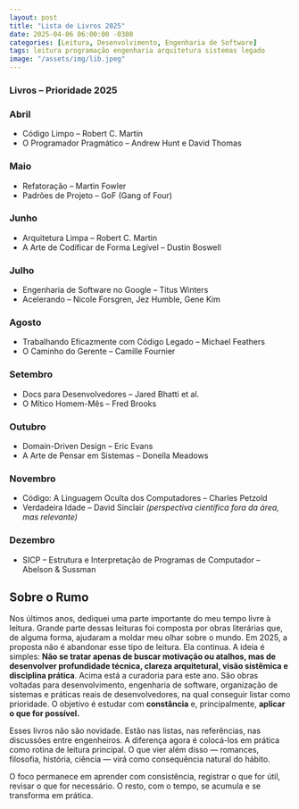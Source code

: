 ```yaml
---
layout: post
title: "Lista de Livros 2025"
date: 2025-04-06 06:00:00 -0300
categories: [Leitura, Desenvolvimento, Engenharia de Software]
tags: leitura programação engenharia arquitetura sistemas legado
image: "/assets/img/lib.jpeg"
---
```


### Livros – Prioridade 2025

### Abril
- Código Limpo – Robert C. Martin  
- O Programador Pragmático – Andrew Hunt e David Thomas  

### Maio
- Refatoração – Martin Fowler  
- Padrões de Projeto – GoF (Gang of Four)

### Junho
- Arquitetura Limpa – Robert C. Martin  
- A Arte de Codificar de Forma Legível – Dustin Boswell  

### Julho
- Engenharia de Software no Google – Titus Winters  
- Acelerando – Nicole Forsgren, Jez Humble, Gene Kim  

### Agosto
- Trabalhando Eficazmente com Código Legado – Michael Feathers  
- O Caminho do Gerente – Camille Fournier  

### Setembro
- Docs para Desenvolvedores – Jared Bhatti et al.  
- O Mítico Homem-Mês – Fred Brooks  

### Outubro
- Domain-Driven Design – Eric Evans  
- A Arte de Pensar em Sistemas – Donella Meadows  

### Novembro
- Código: A Linguagem Oculta dos Computadores – Charles Petzold  
- Verdadeira Idade – David Sinclair *(perspectiva científica fora da área, mas relevante)*

### Dezembro
- SICP – Estrutura e Interpretação de Programas de Computador – Abelson & Sussman  

## Sobre o Rumo

Nos últimos anos, dediquei uma parte importante do meu tempo livre à leitura. Grande parte dessas leituras foi composta por obras literárias que, de alguma forma, ajudaram a moldar meu olhar sobre o mundo. Em 2025, a proposta não é abandonar esse tipo de leitura. Ela continua. A ideia é simples: **Não se tratar apenas de buscar motivação ou atalhos, mas de desenvolver profundidade técnica, clareza arquitetural, visão sistêmica e disciplina prática**. Acima está a curadoria para este ano. São obras voltadas para desenvolvimento, engenharia de software, organização de sistemas e práticas reais de desenvolvedores, na qual conseguir listar como prioridade. O objetivo é estudar com **constância** e, principalmente, **aplicar o que for possível.**

Esses livros não são novidade. Estão nas listas, nas referências, nas discussões entre engenheiros. A diferença agora é colocá-los em prática como rotina de leitura principal. O que vier além disso — romances, filosofia, história, ciência — virá como consequência natural do hábito.

O foco permanece em aprender com consistência, registrar o que for útil, revisar o que for necessário. O resto, com o tempo, se acumula e se transforma em prática.
